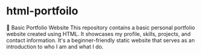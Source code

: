 # html-portfoilo
📁 Basic Portfolio Website This repository contains a basic personal portfolio website created using HTML. It showcases my profile, skills, projects, and contact information. It's a beginner-friendly static website that serves as an introduction to who I am and what I do.
